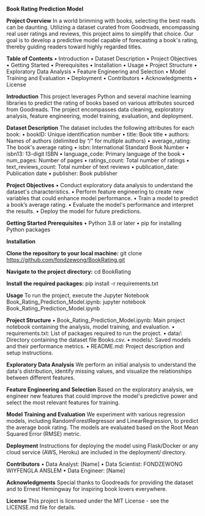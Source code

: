 **Book Rating Prediction Model**

**Project Overview**
In a world brimming with books, selecting the best reads can be daunting. Utilizing a dataset curated from Goodreads, encompassing real user ratings and reviews, this project aims to simplify that choice. Our goal is to develop a predictive model capable of forecasting a book's rating, thereby guiding readers toward highly regarded titles.

**Table of Contents**
•	Introduction
•	Dataset Description
•	Project Objectives
•	Getting Started
•	Prerequisites
•	Installation
•	Usage
•	Project Structure
•	Exploratory Data Analysis
•	Feature Engineering and Selection
•	Model Training and Evaluation
•	Deployment
•	Contributors
•	Acknowledgments
•	License

**Introduction**
This project leverages Python and several machine learning libraries to predict the rating of books based on various attributes sourced from Goodreads. The project encompasses data cleaning, exploratory analysis, feature engineering, model training, evaluation, and deployment.

**Dataset Description**
The dataset includes the following attributes for each book:
    •	bookID: Unique identification number
    •	title: Book title
    •	authors: Names of authors (delimited by “/” for multiple authors)
    •	average_rating: The book's average rating
    •	isbn: International Standard Book Number
    •	isbn13: 13-digit ISBN
    •	language_code: Primary language of the book
    •	num_pages: Number of pages
    •	ratings_count: Total number of ratings
    •	text_reviews_count: Total number of text reviews
    •	publication_date: Publication date
    •	publisher: Book publisher

**Project Objectives**
    •	Conduct exploratory data analysis to understand the dataset's characteristics.
    •	Perform feature engineering to create new variables that could enhance model performance.
    •	Train a model to predict a book’s average rating.
    •	Evaluate the model's performance and interpret the results.
    •	Deploy the model for future predictions.

**Getting Started**
**Prerequisites**
    •	Python 3.8 or later
    •	pip for installing Python packages

**Installation**

**Clone the repository to your local machine:**
git clone https://github.com/fondzewong/BookRating.git 

**Navigate to the project directory:**
cd BookRating 

**Install the required packages:**
pip install -r requirements.txt 


**Usage**
To run the project, execute the Jupyter Notebook Book_Rating_Prediction_Model.ipynb:
jupyter notebook Book_Rating_Prediction_Model.ipynb 

**Project Structure**
•	Book_Rating_Prediction_Model.ipynb: Main project notebook containing the analysis, model training, and evaluation.
•	requirements.txt: List of packages required to run the project.
•	data/: Directory containing the dataset file Books.csv.
•	models/: Saved models and their performance metrics.
•	README.md: Project description and setup instructions.

**Exploratory Data Analysis**
We perform an initial analysis to understand the data's distribution, identify missing values, and visualize the relationships between different features.

**Feature Engineering and Selection**
Based on the exploratory analysis, we engineer new features that could improve the model's predictive power and select the most relevant features for training.

**Model Training and Evaluation**
We experiment with various regression models, including RandomForestRegressor and LinearRegression, to predict the average book rating. The models are evaluated based on the Root Mean Squared Error (RMSE) metric.

**Deployment**
Instructions for deploying the model using Flask/Docker or any cloud service (AWS, Heroku) are included in the deployment/ directory.

**Contributors**
  •	Data Analyst: [Name]
  •	Data Scientist: FONDZEWONG WIYFENGLA ANSLEM
  •	Data Engineer: [Name]

**Acknowledgments**
Special thanks to Goodreads for providing the dataset and to Ernest Hemingway for inspiring book lovers everywhere.

**License**
This project is licensed under the MIT License - see the LICENSE.md file for details.

